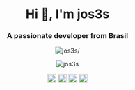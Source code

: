 <h1 align="center">Hi 👋, I'm jos3s</h1>
<h3 align="center">A passionate developer from Brasil</h3>
<p align="center"> <img src=https://komarev.com/ghpvc/?username=jos3s alt=jos3s/> </p>

<p align="center"> <img src=https://github-readme-stats.vercel.app/api?username=jos3s&show_icons=true alt=jos3s /> </p>

<p align="center">
<a href=https://linkedin.com/in/jos3s target="blank"><img align="center" src=https://cdn.jsdelivr.net/npm/simple-icons@3.0.1/icons/linkedin.svg alt="jos3s" height="20" width="20" /></a>
<a href=https://stackoverflow.com/jos3s target="blank"><img align="center" src=https://cdn.jsdelivr.net/npm/simple-icons@3.0.1/icons/stackoverflow.svg alt="jos3s" height="20" width="20" /></a>
<a href=https://fb.com/jos3ss target="blank"><img align="center" src=https://cdn.jsdelivr.net/npm/simple-icons@3.0.1/icons/facebook.svg alt="jos3ss" height="20" width="20" /></a>
<a href=https://instagram.com/joseulisses_ target="blank"><img align="center" src=https://cdn.jsdelivr.net/npm/simple-icons@3.0.1/icons/instagram.svg alt="joseulisses_" height="20" width="20" /></a>
</p>






<!--
**jos3s/jos3s** is a ✨ _special_ ✨ repository because its `README.md` (this file) appears on your GitHub profile.
<p align="center"> <img src="https://github-readme-stats.vercel.app/api/top-langs/?username=jos3s&layout=compact" style="height=500px;"/></p>
### Hi there 👋

![Linkedin Badge](https://img.shields.io/badge/-jos3s-blue?style=flat-square&logo=Linkedin&logoColor=white&link=https://www.linkedin.com/in/jos3s/)

- 🌱 I’m currently learning JavaScript
- ⚡ Languages: C, Javascript, Python3


![José Ulisses's github stats](https://github-readme-stats.vercel.app/api?username=jos3s&show_icons=true)


⭐️ From [jos3s](https://github.com/jos3s)

Here are some ideas to get you started:

- 🔭 I’m currently working on ...
- 🌱 I’m currently learning ...
  - Javascript
- 👯 I’m looking to collaborate on ...
- 🤔 I’m looking for help with ...
- 💬 Ask me about ...
- 📫 How to reach me: ...
- 😄 Pronouns: ...
- ⚡ Fun fact: ...
-->
